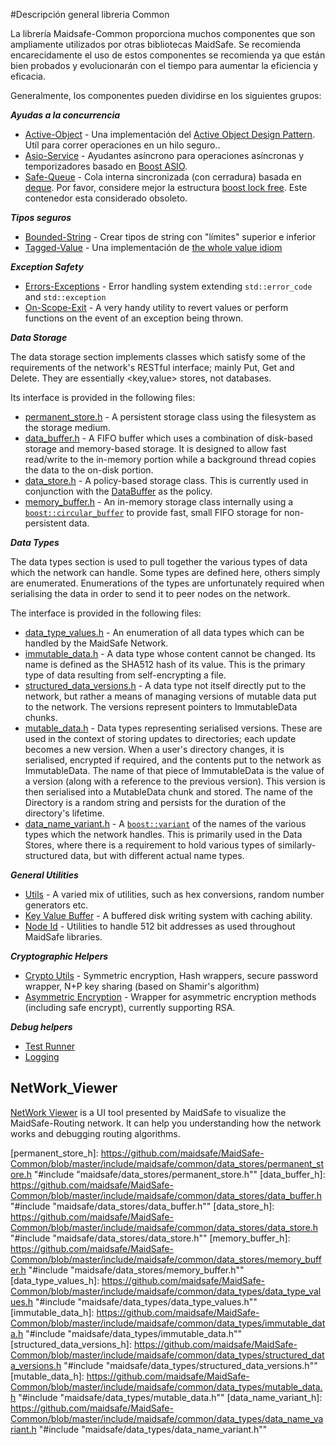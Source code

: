 #Descripción general libreria Common

La librería Maidsafe-Common proporciona muchos componentes que son ampliamente utilizados por otras bibliotecas MaidSafe. Se recomienda encarecidamente el uso de estos componentes se recomienda ya que están bien probados y evolucionarán con el tiempo para aumentar la eficiencia y eficacia.

Generalmente, los componentes pueden dividirse en los siguientes grupos:

_**Ayudas a la concurrencia**_
* [Active-Object](https://github.com/maidsafe/MaidSafe-Common/wiki/Active-Object) - Una implementación del [Active Object Design Pattern](http://en.wikipedia.org/wiki/Active_object). Utíl para correr operaciones en un hilo seguro..
* [Asio-Service](https://github.com/maidsafe/MaidSafe-Common/wiki/Asio-Service) - Ayudantes asíncrono para operaciones asíncronas y temporizadores basado en [Boost ASIO](http://www.boost.org/doc/libs/release/doc/html/boost_asio.html).
* [Safe-Queue](https://github.com/maidsafe/MaidSafe-Common/wiki/Safe-Queue) - Cola interna sincronizada (con cerradura) basada en [deque](http://en.cppreference.com/w/cpp/container/deque). Por favor, considere mejor la estructura [boost lock free](http://www.boost.org/doc/libs/release/doc/html/lockfree.html). Este contenedor esta considerado obsoleto.

_**Tipos seguros**_
* [Bounded-String](https://github.com/maidsafe/MaidSafe-Common/wiki/Bounded-String) - Crear tipos de string con "límites" superior e inferior
* [Tagged-Value](https://github.com/maidsafe/MaidSafe-Common/wiki/Tagged-Value) - Una implementación de [the whole value idiom](http://martin-moene.blogspot.co.uk/2012/07/light-on-whole-value.html)

_**Exception Safety**_
* [Errors-Exceptions](https://github.com/maidsafe/MaidSafe-Common/wiki/Errors-Exceptions) - Error handling system extending ```std::error_code``` and ```std::exception```
* [On-Scope-Exit](https://github.com/maidsafe/MaidSafe-Common/wiki/On-Scope-Exit) - A very handy utility to revert values or perform functions on the event of an exception being thrown.

_**Data Storage**_

The data storage section implements classes which satisfy some of the requirements of the network's RESTful interface; mainly Put, Get and Delete.  They are essentially <key,value> stores, not databases.

Its interface is provided in the following files:

* [permanent_store.h](https://github.com/maidsafe/MaidSafe-Common/blob/master/include/maidsafe/common/data_stores/permanent_store.h) - A persistent storage class using the filesystem as the storage medium.
* [data_buffer.h](https://github.com/maidsafe/MaidSafe-Common/blob/master/include/maidsafe/common/data_stores/data_buffer.h) - A FIFO buffer which uses a combination of disk-based storage and memory-based storage.  It is designed to allow fast read/write to the in-memory portion while a background thread copies the data to the on-disk portion.
* [data_store.h](https://github.com/maidsafe/MaidSafe-Common/blob/master/include/maidsafe/common/data_stores/data_store.h) - A policy-based storage class.  This is currently used in conjunction with the [DataBuffer](https://github.com/maidsafe/MaidSafe-Common/blob/master/include/maidsafe/common/data_stores/data_buffer.h) as the policy.
* [memory_buffer.h](https://github.com/maidsafe/MaidSafe-Common/blob/master/include/maidsafe/common/data_stores/memory_buffer.h) - An in-memory storage class internally using a [`boost::circular_buffer`][boost_circular_buffer] to provide fast, small FIFO storage for non-persistent data.

_**Data Types**_

The data types section is used to pull together the various types of data which the network can handle.  Some types are defined here, others simply are enumerated.  Enumerations of the types are unfortunately required when serialising the data in order to send it to peer nodes on the network.

The interface is provided in the following files:

* [data_type_values.h](https://github.com/maidsafe/MaidSafe-Common/blob/master/include/maidsafe/common/data_types/data_type_values.h) - An enumeration of all data types which can be handled by the MaidSafe Network.
* [immutable_data.h](https://github.com/maidsafe/MaidSafe-Common/blob/master/include/maidsafe/common/data_types/immutable_data.h) - A data type whose content cannot be changed.  Its name is defined as the SHA512 hash of its value.  This is the primary type of data resulting from self-encrypting a file.
* [structured_data_versions.h](https://github.com/maidsafe/MaidSafe-Common/blob/master/include/maidsafe/common/data_types/structured_data_versions.h) - A data type not itself directly put to the network, but rather a means of managing versions of mutable data put to the network.  The versions represent pointers to ImmutableData chunks.
* [mutable_data.h](https://github.com/maidsafe/MaidSafe-Common/blob/master/include/maidsafe/common/data_types/mutable_data.h) - Data types representing serialised versions.  These are used in the context of storing updates to directories; each update becomes a new version.  When a user's directory changes, it is serialised, encrypted if required, and the contents put to the network as ImmutableData.  The name of that piece of ImmutableData is the value of a version (along with a reference to the previous version).  This version is then serialised into a MutableData chunk and stored.  The name of the Directory is a random string and persists for the duration of the directory's lifetime.
* [data_name_variant.h](https://github.com/maidsafe/MaidSafe-Common/blob/master/include/maidsafe/common/data_types/data_name_variant.h) - A [`boost::variant`][boost_variant] of the names of the various types which the network handles.  This is primarily used in the Data Stores, where there is a requirement to hold various types of similarly-structured data, but with different actual name types.

_**General Utilities**_
* [Utils](https://github.com/maidsafe/MaidSafe-Common/wiki/Utils) - A varied mix of utilities, such as hex conversions, random number generators etc.
* [Key Value Buffer](https://github.com/maidsafe/MaidSafe-Common/wiki/Key-Value-Buffer) - A buffered disk writing system with caching ability.
* [Node Id](https://github.com/maidsafe/MaidSafe-Common/wiki/Node-Id) - Utilities to handle 512 bit addresses as used throughout MaidSafe libraries.

_**Cryptographic Helpers**_
* [Crypto Utils](https://github.com/maidsafe/MaidSafe-Common/wiki/Crypto-Utils) - Symmetric encryption, Hash wrappers, secure password wrapper, N+P key sharing (based on Shamir's algorithm)
* [Asymmetric Encryption](https://github.com/maidsafe/MaidSafe-Common/wiki/Asymmetric-Encryption) - Wrapper for asymmetric encryption methods (including safe encrypt), currently supporting RSA.

_**Debug helpers**_
* [Test Runner](https://github.com/maidsafe/MaidSafe/wiki/Running-Tests)
* [Logging](https://github.com/maidsafe/MaidSafe/wiki/Logging-Options)

## NetWork_Viewer

[NetWork Viewer](http://visualiser.maidsafe.net:8080/auth) is a UI tool presented by MaidSafe to visualize the MaidSafe-Routing network. It can help you understanding how the network works and debugging routing algorithms.



[boost_circular_buffer]: http://www.boost.org/doc/libs/release/doc/html/circular_buffer.html
[boost_variant]: http://www.boost.org/doc/libs/release/doc/html/variant.html

[permanent_store_h]: https://github.com/maidsafe/MaidSafe-Common/blob/master/include/maidsafe/common/data_stores/permanent_store.h "#include "maidsafe/data_stores/permanent_store.h""
[data_buffer_h]: https://github.com/maidsafe/MaidSafe-Common/blob/master/include/maidsafe/common/data_stores/data_buffer.h "#include "maidsafe/data_stores/data_buffer.h""
[data_store_h]: https://github.com/maidsafe/MaidSafe-Common/blob/master/include/maidsafe/common/data_stores/data_store.h "#include "maidsafe/data_stores/data_store.h""
[memory_buffer_h]: https://github.com/maidsafe/MaidSafe-Common/blob/master/include/maidsafe/common/data_stores/memory_buffer.h "#include "maidsafe/data_stores/memory_buffer.h""
[data_type_values_h]: https://github.com/maidsafe/MaidSafe-Common/blob/master/include/maidsafe/common/data_types/data_type_values.h "#include "maidsafe/data_types/data_type_values.h""
[immutable_data_h]: https://github.com/maidsafe/MaidSafe-Common/blob/master/include/maidsafe/common/data_types/immutable_data.h "#include "maidsafe/data_types/immutable_data.h""
[structured_data_versions_h]: https://github.com/maidsafe/MaidSafe-Common/blob/master/include/maidsafe/common/data_types/structured_data_versions.h "#include "maidsafe/data_types/structured_data_versions.h""
[mutable_data_h]: https://github.com/maidsafe/MaidSafe-Common/blob/master/include/maidsafe/common/data_types/mutable_data.h "#include "maidsafe/data_types/mutable_data.h""
[data_name_variant_h]: https://github.com/maidsafe/MaidSafe-Common/blob/master/include/maidsafe/common/data_types/data_name_variant.h "#include "maidsafe/data_types/data_name_variant.h""
